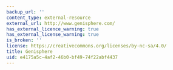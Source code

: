 ```yaml
---
backup_url: ''
content_type: external-resource
external_url: http://www.genisphere.com/
has_external_licence_warning: true
has_external_license_warning: true
is_broken: ''
license: https://creativecommons.org/licenses/by-nc-sa/4.0/
title: Genisphere
uid: e4175a5c-4af2-46b0-bf49-74f22abf4437
---
```

